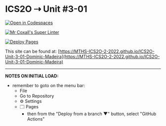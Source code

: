 # ICS2O ⇢ Unit #3-01

[![Open in Codespaces](https://classroom.github.com/assets/launch-codespace-f4981d0f882b2a3f0472912d15f9806d57e124e0fc890972558857b51b24a6f9.svg)](https://classroom.github.com/open-in-codespaces?assignment_repo_id=10677642)

[![Mr Coxall's Super Linter](https://github.com/MTHS-ICS2O-2-2022/ICS2O-Unit-3-01-Dominic-Madeira/workflows/Mr%20Coxall's%20Super%20Linter/badge.svg)](https://github.com/MTHS-ICS2O-2-2022/ICS2O-Unit-3-01-Dominic-Madeira/actions)

[![Deploy Pages](https://github.com/MTHS-ICS2O-2-2022/ICS2O-Unit-3-01-Dominic-Madeira/workflows/Deploy%20Pages/badge.svg)](https://github.com/MTHS-ICS2O-2-2022/ICS2O-Unit-3-01-Dominic-Madeira/actions)

This site can be found at: [https://MTHS-ICS2O-2-2022.github.io/ICS2O-Unit-3-01-Dominic-Madeira](https://MTHS-ICS2O-2-2022.github.io/ICS2O-Unit-3-01-Dominic-Madeira)

---

**NOTES ON INITIAL LOAD:**
- remember to goto on the menu bar:
  - File
  - Go to Repository
  - ⚙ Settings
  - 🗔 Pages
    - then from the "Deploy from a branch ▼" button, select "GitHub Actions"
